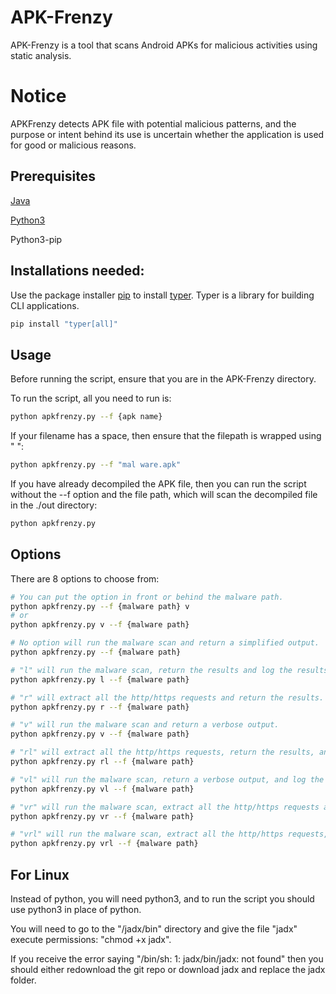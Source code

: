 # APK-Frenzy

APK-Frenzy is a tool that scans Android APKs for malicious activities using static analysis.

# Notice
APKFrenzy detects APK file with potential malicious patterns, and the purpose or intent behind its use is uncertain whether the application is used for good or malicious reasons.

## Prerequisites
[Java](https://www.java.com/download/ie_manual.jsp)

[Python3](https://www.python.org/downloads/)

Python3-pip

## Installations needed:

Use the package installer [pip](https://pip.pypa.io/en/stable/) to install [typer](https://typer.tiangolo.com/). Typer is a library for building CLI applications.

```bash
pip install "typer[all]"
```

## Usage

Before running the script, ensure that you are in the APK-Frenzy directory.

To run the script, all you need to run is:
```bash
python apkfrenzy.py --f {apk name}
```

If your filename has a space, then ensure that the filepath is wrapped using " ":
```bash
python apkfrenzy.py --f "mal ware.apk"
```

If you have already decompiled the APK file, then you can run the script without the --f option and the file path, which will scan the decompiled file in the ./out directory:
```bash
python apkfrenzy.py
```

## Options

There are 8 options to choose from:

```bash
# You can put the option in front or behind the malware path.
python apkfrenzy.py --f {malware path} v
# or
python apkfrenzy.py v --f {malware path}

# No option will run the malware scan and return a simplified output.
python apkfrenzy.py --f {malware path}

# "l" will run the malware scan, return the results and log the results to a file.
python apkfrenzy.py l --f {malware path}

# "r" will extract all the http/https requests and return the results.
python apkfrenzy.py r --f {malware path}

# "v" will run the malware scan and return a verbose output.
python apkfrenzy.py v --f {malware path}

# "rl" will extract all the http/https requests, return the results, and log the results to a file.
python apkfrenzy.py rl --f {malware path}

# "vl" will run the malware scan, return a verbose output, and log the results to a file.
python apkfrenzy.py vl --f {malware path}

# "vr" will run the malware scan, extract all the http/https requests and return a verbose output.
python apkfrenzy.py vr --f {malware path}

# "vrl" will run the malware scan, extract all the http/https requests, return a verbose output, and log the results to a file.
python apkfrenzy.py vrl --f {malware path}
```

## For Linux
Instead of python, you will need python3, and to run the script you should use python3 in place of python.

You will need to go to the "/jadx/bin" directory and give the file "jadx" execute permissions:
"chmod +x jadx".

If you receive the error saying "/bin/sh: 1: jadx/bin/jadx: not found" then you should either redownload the git repo or download jadx and replace the jadx folder.
